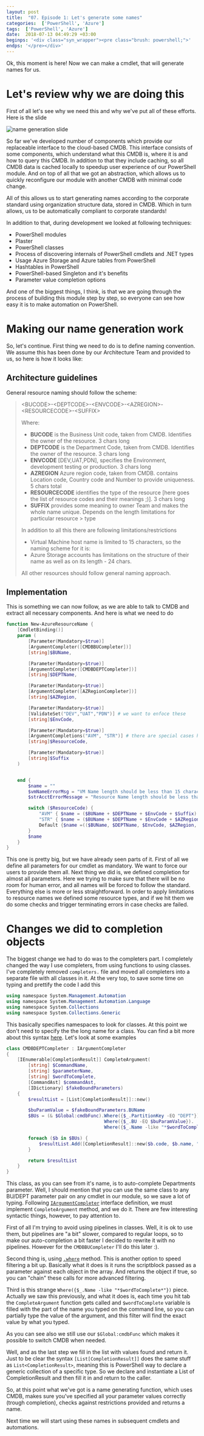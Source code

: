 ```yaml
---
layout: post
title:  "07. Episode 1: Let's generate some names"
categories:  ['PowerShell', 'Azure']
tags:  ['PowerShell', 'Azure']
date:  2018-07-13 04:49:29 +03:00
beginps: '<div class="syn_wrapper"><pre class="brush: powershell;">'
endps: '</pre></div>'
---
```


Ok, this moment is here! Now we can make a cmdlet, that will generate names for us.

# Let's review why we are doing this

First of all let's see why we need this and why we've put all of these efforts. Here is the slide

![name generation slide](/images/posts/2018-07-13-Episode1-lets-generate-some-names/nameGenerationSlide.png)

So far we've developed number of components which provide our replaceable interface to the cloud-based CMDB. This interface consists of some components, which understand what this CMDB is, where it is and how to query this CMDB. In addition to that they include caching, so all CMDB data is cached locally to speedup user experience of our PowerShell module. And on top of all that we got an abstraction, which allows us to quickly reconfigure our module with another CMDB with minimal code change.

All of this allows us to start generating names according to the corporate standard using organization structure data, stored in CMDB. Which in turn allows, us to be automatically compliant to corporate standards!

In addition to that, during development we looked at following techniques:

- PowerShell modules
- Plaster
- PowerShell classes
- Process of discovering internals of PowerShell cmdlets and .NET types
- Usage Azure Storage and Azure tables from PowerShell
- Hashtables in PowerShell
- PowerShell-based Singleton and it's benefits
- Parameter value completion options

And one of the biggest things, I think, is that we are going through the process of building this module step by step, so everyone can see how easy it is to make automation on PowerShell.

# Making our name generation work

So, let's continue. First thing we need to do is to define naming convention. We assume this has been done by our Architecture Team and provided to us, so here is how it looks like:

## Architecture guidelines

General resource naming should follow the scheme:

> \<BUCODE\>-\<DEPTCODE\>-\<ENVCODE\>-\<AZREGION\>-\<RESOURCECODE\>-\<SUFFIX\>
>
> Where:
>
> - **BUCODE** is the Business Unit code, taken from CMDB. Identifies the owner of the resource. 3 chars long
> - **DEPTCODE** is the Department Code, taken from CMDB. Identifies the owner of the resource. 3 chars long
> - **ENVCODE** [DEV,UAT,PDN], specifies the Environment, development testing or production. 3 chars long
> - **AZREGION** Azure region code, taken from CMDB. contains Location code, Country code and Number to provide uniqueness. 5 chars total
> - **RESOURCECODE** identifies the type of the resource [here goes the list of resource codes and their meanings ;)]. 3 chars long
> - **SUFFIX** provides some meaning to owner Team and makes the whole name unique. Depends on the length limitations for particular resource > type
>
> In addition to all this there are following limitations/restrictions
>
> - Virtual Machine host name is limited to 15 characters, so the naming scheme for it is: <BUCODE><DEPTCODE><ENVCODE><SUFFIX>
> - Azure Storage accounts has limitations on the structure of their name as well as on its length - 24 chars.
>
> All other resources should follow general naming approach.

## Implementation

This is something we can now follow, as we are able to talk to CMDB and extract all necessary components. And here is what we need to do

```powershell
function New-AzureResourceName {
    [CmdletBinding()]
    param (
        [Parameter(Mandatory=$true)]
        [ArgumentCompleter([CMDBBUCompleter])]
        [string]$BUName,

        [Parameter(Mandatory=$true)]
        [ArgumentCompleter([CMDBDEPTCompleter])]
        [string]$DEPTName,

        [Parameter(Mandatory=$true)]
        [ArgumentCompleter([AZRegionCompleter])]
        [string]$AZRegion,

        [Parameter(Mandatory=$true)]
        [ValidateSet("DEV","UAT","PDN")] # we want to enfoce these
        [string]$EnvCode,

        [Parameter(Mandatory=$true)]
        [ArgumentCompletions("AVM", "STR")] # there are special cases here. we need to process them separately
        [string]$ResourceCode,

        [Parameter(Mandatory=$true)]
        [string]$Suffix
    )


    end {
        $name = ""
        $vmNameErrorMsg = "VM Name length should be less than 15 characters"
        $strAcctErrorMessage = "Resource Name length should be less than 24 characters"

        switch ($ResourceCode) {
            "AVM" { $name = ($BUName + $DEPTName + $EnvCode + $Suffix).ToUpper(); if ($name.Length -gt 15) {Write-Error $vmNameErrorMsg -EA Stop } break;}
            "STR" { $name = ($BUName + $DEPTName + $EnvCode + $AZRegion + $ResourceCode + $Suffix).ToLower(); if ($name.Length -gt 24) {Write-Error $strAcctErrorMessage -EA Stop } break}
            Default {$name =(($BUName, $DEPTName, $EnvCode, $AZRegion, $ResourceCode, $Suffix) -join '-').ToUpper()}
        }
        $name
    }
}
```

This one is pretty big, but we have already seen parts of it. First of all we define all parameters for our cmdlet as mandatory. We want to force our users to provide them all. Next thing we did is, we defined completion for almost all parameters. Here we trying to make sure that there will be no room for human error, and all names will be forced to follow the standard. Everything else is more or less straightforward. In order to apply limitations to resource names we defined some resource types, and if we hit them we do some checks and trigger terminating errors in case checks are failed.

# Changes we did to completion objects

The biggest change we had to do was to the completers part. I completely changed the way I use completers, from using functions to using classes. I've completely removed ```completers.``` file and moved all completers into a separate file with all classes in it. At the very top, to save some time on typing and prettify the code I add this

```powershell
using namespace System.Management.Automation
using namespace System.Management.Automation.Language
using namespace System.Collections
using namespace System.Collections.Generic
```

This basically specifies namespaces to look for classes. At this point we don't need to specify the the long name for a class. You can find a bit more about this syntax [here](https://docs.microsoft.com/en-us/powershell/module/microsoft.powershell.core/about/about_using?view=powershell-6). Let's look at some examples

```powershell
class CMDBDEPTCompleter : IArgumentCompleter
{
    [IEnumerable[CompletionResult]] CompleteArgument(
        [string] $CommandName,
        [string] $parameterName,
        [string] $wordToComplete,
        [CommandAst] $commandAst,
        [IDictionary] $fakeBoundParameters)
    {
        $resultList = [List[CompletionResult]]::new()

        $buParamValue = $fakeBoundParameters.BUName
        $BUs = (& $Global:cmdbFunc).Where({$_.PartitionKey -EQ "DEPT"}). # <- where method
                                    Where({$_.BU -EQ $buParamValue}).
                                    Where({$_.Name -like "*$wordToComplete*"})

        foreach ($b in $BUs) {
            $resultList.Add([CompletionResult]::new($b.code, $b.name, "ParameterValue", 'DEPT'))
        }

        return $resultList
    }
}
```

This class, as you can see from it's name, is to auto-complete Departments parameter. Well, I should mention that you can use the same class to any BU/DEPT parameter pair on any cmdlet in our module, so we save a lot of typing. Following [```IArgumentCompleter```](https://docs.microsoft.com/en-us/dotnet/api/system.management.automation.iargumentcompleter?view=powershellsdk-1.1.0) interface definition, we must implement ```CompleteArgument``` method, and we do it. There are few interesting syntactic things, however, to pay attention to. 

First of all I'm trying to avoid using pipelines in classes. Well, it is ok to use them, but pipelines are "a bit" slower, compared to regular loops, so to make our auto-completion a bit faster I decided to rewrite it with no pipelines. However for the ```CMDBBUCompleter``` I'll do this later :).

Second thing is, using [```.where```](https://docs.microsoft.com/en-us/powershell/module/microsoft.powershell.core/about/about_arrays?view=powershell-6#where) method. This is another option to speed filtering a bit up. Basically what it does is it runs the scriptblock passed as a parameter against each object in the array. And returns the object if true, so you can "chain" these calls for more advanced filtering.

Third is this strange ```Where({$_.Name -like "*$wordToComplete*"})``` piece. Actually we saw this previously, and what it does is, each time you hit tab the ```CompleteArgument``` function gets called and ```$wordToComplete``` variable is filled with the part of the name you typed on the command line, so you can partially type the value of the argument, and this filter will find the exact value by what you typed.

As you can see also we still use our ```$Global:cmdbFunc``` which makes it possible to switch CMDB when needed.

Well, and as the last step we fill in the list with values found and return it. Just to be clear the syntax ```[List[CompletionResult]]``` does the same stuff as ```List<CompletionResult>```, meaning this is PowerShell way to declare a generic collection of a specific type. So we declare and instantiate a List of CompletionResult and then fill it in and return to the caller.

So, at this point what we've got is a name generating function, which uses CMDB, makes sure you've specified all your parameter values correctly (trough completion), checks against restrictions provided and returns a name.

Next time we will start using these names in subsequent cmdlets and automations.